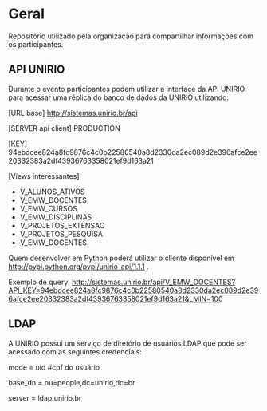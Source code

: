 
# Geral
Repositório utilizado pela organização para compartilhar informações com os participantes.


## API UNIRIO

Durante o evento participantes podem utilizar a interface da API UNIRIO para acessar uma réplica do banco de dados da UNIRIO utilizando:

[URL base]
http://sistemas.unirio.br/api

[SERVER api client]
PRODUCTION

[KEY]
94ebdcee824a8fc9876c4c0b22580540a8d2330da2ec089d2e396afce2ee20332383a2df43936763358021ef9d163a21

[Views interessantes]

* V_ALUNOS_ATIVOS
* V_EMW_DOCENTES
* V_EMW_CURSOS
* V_EMW_DISCIPLINAS
* V_PROJETOS_EXTENSAO
* V_PROJETOS_PESQUISA
* V_EMW_DOCENTES


Quem desenvolver em Python poderá utilizar o cliente disponível em http://pypi.python.org/pypi/unirio-api/1.1.1 .


Exemplo de query: http://sistemas.unirio.br/api/V_EMW_DOCENTES?API_KEY=94ebdcee824a8fc9876c4c0b22580540a8d2330da2ec089d2e396afce2ee20332383a2df43936763358021ef9d163a21&LMIN=100

## LDAP 

A UNIRIO possui um serviço de diretório de usuários LDAP que pode ser acessado com as seguintes credenciais:

mode = uid  #cpf do usuário

base_dn = ou=people,dc=unirio,dc=br

server = ldap.unirio.br
